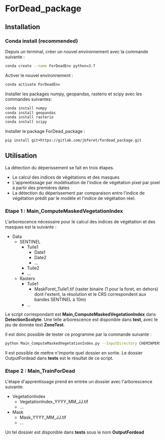 # ForDead_package

## Installation
### Conda install (recommended)
Depuis un terminal, créer un nouvel environnement avec la commande suivante :

```bash
conda create --name ForDeadEnv python=3.7
```
Activer le nouvel environnement :
```bash
conda activate ForDeadEnv
```
Installer les packages numpy, geopandas, rasterio et scipy avec les commandes suivantes:
```bash
conda install numpy
conda install geopandas
conda install rasterio
conda install scipy
```
Installer le package ForDead_package : 
```bash
pip install git+https://gitlab.com/jbferet/fordead_package.git
```

## Utilisation
La détection du déperissement se fait en trois étapes.
- Le calcul des indices de végétations et des masques
- L'apprentissage par modélisation de l'indice de végétation pixel par pixel à partir des premières dates
- La détection du déperissement par comparaison entre l'indice de végétation prédit par le modèle et l'indice de végétation réel.

### Etape 1 : Main_ComputeMaskedVegetationIndex
L'arborescence nécessaire pour le calcul des indices de végétation et des masques est la suivante :

* Data
    * SENTINEL
        * Tuile1
            * Date1
            * Date2
            * ...
        * Tuile2
        * ...
    * Rasters
        * Tuile1
            * MaskForet_Tuile1.tif (raster binaire (1 pour la foret, en dehors) dont l'extent, la résolution et le CRS correspondent aux bandes SENTINEL à 10m)
        * ...

Le script correspondant est __Main_ComputeMaskedVegetationIndex__ dans __DetectionScolyte__. Une telle arborescence est disponible dans __test__, avec le jeu de donnée test __ZoneTest__.

Il est donc possible de tester ce programme par la commande suivante :
```bash
python Main_ComputeMaskedVegetationIndex.py --InputDirectory CHEMINPERSO/tests/Data/ --OutputDirectory CHEMINPERSO/tests/OutputFordead
```
Il est possible de mettre n'importe quel dossier en sortie. Le dossier OutputFordead dans __tests__ est le résultat de ce script.

### Etape 2 : Main_TrainForDead
L'étape d'apprentissage prend en entrée un dossier avec l'arborescence suivante:
* VegetationIndex 
    * VegetationIndex_YYYY_MM_JJ.tif
    * ...
* Mask
    * Mask_YYYY_MM_JJ.tif
    * ...

Un tel dossier est disponible dans __tests__ sous le nom __OutputFordead__
